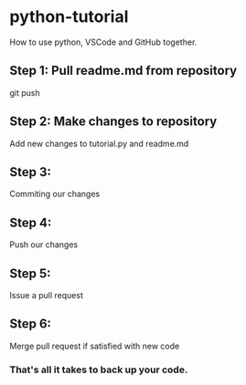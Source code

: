 # python-tutorial
How to use python, VSCode and GitHub together.

## Step 1: Pull readme.md from repository
git push

## Step 2: Make changes to repository
Add new changes to tutorial.py and readme.md

## Step 3:
Commiting our changes

## Step 4:
Push our changes

## Step 5:
Issue a pull request


## Step 6:
Merge pull request if satisfied with new code

### That's all it takes to back up your code.
